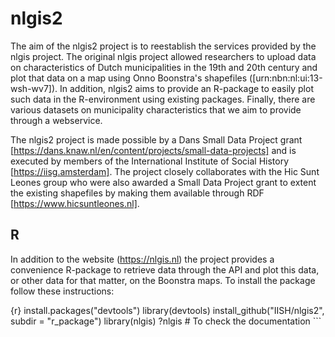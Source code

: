 nlgis2
======

The aim of the nlgis2 project is to reestablish the services provided by the nlgis project. The original nlgis project allowed researchers to upload data on characteristics of Dutch municipalities in the 19th and 20th century and plot that data on a map using Onno Boonstra's shapefiles ([urn:nbn:nl:ui:13-wsh-wv7]). In addition, nlgis2 aims to provide an R-package to easily plot such data in the R-environment using existing packages. Finally, there are various datasets on municipality characteristics that we aim to provide through a webservice.

The nlgis2 project is made possible by a Dans Small Data Project grant [https://dans.knaw.nl/en/content/projects/small-data-projects] and is executed by members of the International Institute of Social History [https://iisg.amsterdam]. The project closely collaborates with the Hic Sunt Leones group who were also awarded a Small Data Project grant to extent the existing shapefiles by making them available through RDF [https://www.hicsuntleones.nl]. 

## R
In addition to the website (https://nlgis.nl) the project provides a convenience R-package to retrieve data through the API and plot this data, or other data for that matter, on the Boonstra maps. To install the package follow these instructions:

{r} install.packages("devtools") 
library(devtools) 
install_github("IISH/nlgis2", subdir = "r_package") 
library(nlgis) 
?nlgis # To check the documentation ```
